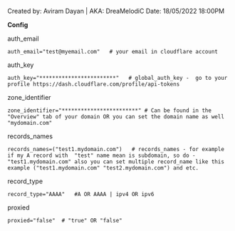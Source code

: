Created by: Aviram Dayan | AKA: DreaMelodiC
Date: 18/05/2022 18:00PM

**Config**

auth_email

`
auth_email="test@myemail.com"   # your email in cloudflare account
`

auth_key

`
auth_key="************************"   # global_auth_key -  go to your profile https://dash.cloudflare.com/profile/api-tokens
`

zone_identifier

`
zone_identifier="************************" # Can be found in the "Overview" tab of your domain OR you can set the domain name as well "mydomain.com"
`

records_names

`
records_names=("test1.mydomain.com")   # records_names - for example if my A record with  "test" name mean is subdomain, so do - "test1.mydomain.com" also you can set multiple record_name like this example ("test1.mydomain.com" "test2.mydomain.com") and etc.
`

record_type

`
record_type="AAAA"   #A OR AAAA | ipv4 OR ipv6
`

proxied

`
proxied="false"  # "true" OR "false"
`

